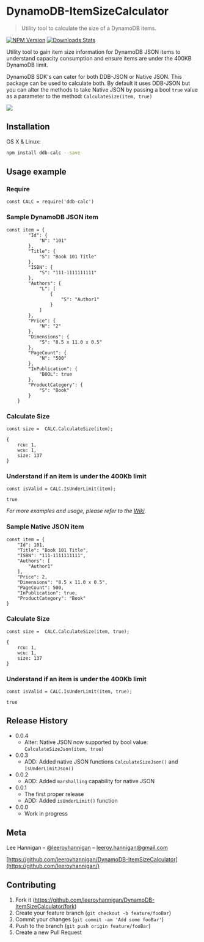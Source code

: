 # DynamoDB-ItemSizeCalculator
> Utility tool to calculate the size of a DynamoDB items.

[![NPM Version][npm-image]][npm-url]
[![Downloads Stats][npm-downloads]][npm-url]

Utility tool to gain item size information for DynamoDB JSON items to understand capacity consumption and ensure items are under the 400KB DynamoDB limit.

DynamoDB SDK's can cater for both DDB-JSON or Native JSON. This package can be used to calculate both. By default it uses DDB-JSON but you can alter the methods to take Native JSON by passing a bool `true` value as a parameter to the method:
`CalculateSize(item, true)`

![](https://www.cdata.com/blog/articles/20191018-dynamodb-performance-0.png)

## Installation

OS X & Linux:

```sh
npm install ddb-calc --save
```


## Usage example  
  
### **Require**
 ```
const CALC = require('ddb-calc')
 ```

### **Sample DynamoDB JSON item**
```
const item = {
        "Id": {
            "N": "101"
        },
        "Title": {
            "S": "Book 101 Title"
        },
        "ISBN": {
            "S": "111-1111111111"
        },
        "Authors": {
            "L": [
                {
                    "S": "Author1"
                }
            ]
        },
        "Price": {
            "N": "2"
        },
        "Dimensions": {
            "S": "8.5 x 11.0 x 0.5"
        },
        "PageCount": {
            "N": "500"
        },
        "InPublication": {
            "BOOL": true
        },
        "ProductCategory": {
            "S": "Book"
        }
    }

```

### **Calculate Size**
```
const size =  CALC.CalculateSize(item);
```
```
{ 
    rcu: 1, 
    wcu: 1, 
    size: 137 
}
```

### **Understand if an item is under the 400Kb limit**
```
const isValid = CALC.IsUnderLimit(item);
```
```
true
```
_For more examples and usage, please refer to the [Wiki][wiki]._


### **Sample Native JSON item**
```
const item = {
    "Id": 101,
    "Title": "Book 101 Title",
    "ISBN": "111-1111111111",
    "Authors": [
        "Author1"
    ],
    "Price": 2,
    "Dimensions": "8.5 x 11.0 x 0.5",
    "PageCount": 500,
    "InPublication": true,
    "ProductCategory": "Book"
}
```

### **Calculate Size**
```
const size =  CALC.CalculateSize(item, true);
```

```
{ 
    rcu: 1, 
    wcu: 1, 
    size: 137 
}
```

### **Understand if an item is under the 400Kb limit**
```
const isValid = CALC.IsUnderLimit(item, true);
```
```
true
```

## Release History
* 0.0.4
    * Alter: Native JSON now supported by bool value: `CalculateSizeJson(item, true)`
* 0.0.3
    * ADD: Added native JSON functions `CalculateSizeJson()` and `IsUnderLimitJson()`
* 0.0.2
    * ADD: Added `marshalling` capability for native JSON
* 0.0.1
    * The first proper release
    * ADD: Added `isUnderLimit()` function
* 0.0.0
    * Work in progress

## Meta

Lee Hannigan – [@leeroyhannigan](https://twitter.com/leeroyhannigan) – leeroy.hannigan@gmail.com

[https://github.com/leeroyhannigan/DynamoDB-ItemSizeCalculator](https://github.com/leeroyhannigan/)

## Contributing

1. Fork it (<https://github.com/leeroyhannigan/DynamoDB-ItemSizeCalculator/fork>)
2. Create your feature branch (`git checkout -b feature/fooBar`)
3. Commit your changes (`git commit -am 'Add some fooBar'`)
4. Push to the branch (`git push origin feature/fooBar`)
5. Create a new Pull Request

<!-- Markdown link & img dfn's -->
[npm-image]: https://img.shields.io/npm/v/ddb-calc.svg?style=flat-square
[npm-url]: https://npmjs.org/package/ddb-calc
[npm-downloads]: https://img.shields.io/npm/dm/ddb-calc.svg?style=flat-square
[wiki]: https://github.com/leeroyhannigan/DynamoDB-ItemSizeCalculator/wiki
